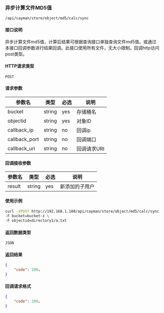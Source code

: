 ### 异步计算文件MD5值
`/api/cayman/store/object/md5/calc/sync`

#### 接口说明
异步计算文件md5值，计算后结果可根据查询接口单独查询文件md5值。或通过本接口回调参数进行结果回调。此接口使用所有文件，无大小限制。回调http访问post类型。

#### HTTP请求类型
`POST`

#### 请求参数
|参数名|类型|必选|说明|
|--|--|--|--|
|bucket|string|yes|存储桶名|
|objectid|string|yes|对象ID|
|callback_ip|string|no|回调ip|
|callback_port|string|no|回调端口|
|callback_uri|string|no|回调请求URI|
#### 回调接收参数
|参数名|类型|必选|说明|
|--|--|--|--|
|result|string|yes|新添加的子用户|

#### 使用示例
```sh
curl -XPOST http://192.168.1.100/api/cayman/store/object/md5/calc/sync \
-F bucket=bucket-z \
-F objectid=directory1/a.txt    

```

#### 返回数据类型
`JSON`

#### 返回结果
```json
{
	"code":	200，
}
```
#### 回调请求格式
```json
{
	"code":	200，
}
```

